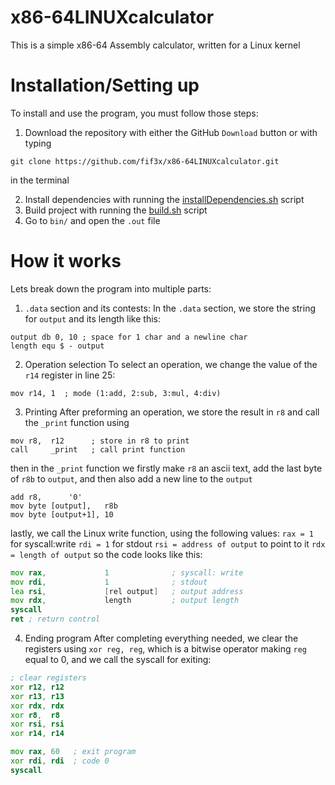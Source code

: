 # x86-64LINUXcalculator

This is a simple x86-64 Assembly calculator, written for a Linux kernel

# Installation/Setting up

To install and use the program, you must follow those steps:
1. Download the repository with either the GitHub `Download` button or with typing
```
git clone https://github.com/fif3x/x86-64LINUXcalculator.git
```
in the terminal

2. Install dependencies with running the [installDependencies.sh](https://github.com/fif3x/x86-64LINUXcalculator/blob/main/installDependencies.sh) script
3. Build project with running the [build.sh](https://github.com/fif3x/x86-64LINUXcalculator/blob/main/build.sh) script
4. Go to `bin/` and open the `.out` file

# How it works

Lets break down the program into multiple parts:
1. `.data` section and its contests:
In the `.data` section, we store the string for `output` and its length like this:
```
output db 0, 10 ; space for 1 char and a newline char
length equ $ - output
```

2. Operation selection
To select an operation, we change the value of the `r14` register in line 25:
```
mov r14, 1  ; mode (1:add, 2:sub, 3:mul, 4:div)
```

3. Printing
After preforming an operation, we store the result in `r8` and call the `_print` function using
```
mov r8,  r12      ; store in r8 to print
call     _print   ; call print function
```
then in the `_print` function we firstly make `r8` an ascii text, add the last byte of `r8b` to `output`, and then also add a new line to the `output`
```
add r8,      '0'
mov byte [output],   r8b
mov byte [output+1], 10
```
lastly, we call the Linux write function, using the following values:
`rax = 1` for syscall:write
`rdi = 1` for stdout
`rsi = address of output` to point to it
`rdx = length of output`
so the code looks like this:
```asm
mov rax,             1              ; syscall: write
mov rdi,             1              ; stdout
lea rsi,             [rel output]   ; output address
mov rdx,             length         ; output length
syscall
ret ; return control
```
4. Ending program
After completing everything needed, we clear the registers using `xor reg, reg`, which is a bitwise operator making `reg` equal to 0, and we call the syscall for exiting:
```asm
; clear registers
xor r12, r12
xor r13, r13
xor rdx, rdx
xor r8,  r8
xor rsi, rsi
xor r14, r14

mov rax, 60   ; exit program
xor rdi, rdi  ; code 0
syscall
```
